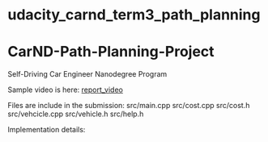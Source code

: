 # udacity_carnd_term3_path_planning

# CarND-Path-Planning-Project
Self-Driving Car Engineer Nanodegree Program

Sample video is here: [report_video](./report_good.mov)

Files are include in the submission:
  src/main.cpp
  src/cost.cpp
  src/cost.h
  src/vehcicle.cpp
  src/vehicle.h
  src/help.h


Implementation details:
